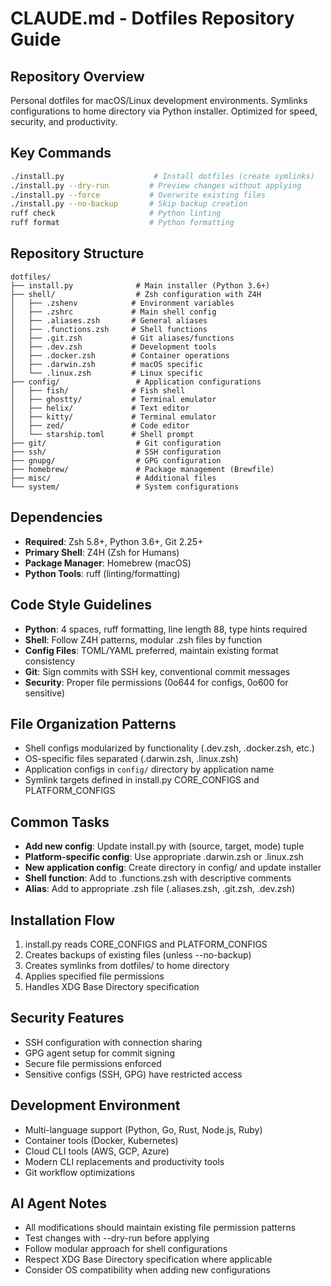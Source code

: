 # CLAUDE.md - Dotfiles Repository Guide

## Repository Overview
Personal dotfiles for macOS/Linux development environments. Symlinks configurations to home directory via Python installer. Optimized for speed, security, and productivity.

## Key Commands
```bash
./install.py                    # Install dotfiles (create symlinks)
./install.py --dry-run         # Preview changes without applying
./install.py --force           # Overwrite existing files
./install.py --no-backup       # Skip backup creation
ruff check                     # Python linting
ruff format                    # Python formatting
```

## Repository Structure
```
dotfiles/
├── install.py              # Main installer (Python 3.6+)
├── shell/                  # Zsh configuration with Z4H
│   ├── .zshenv            # Environment variables
│   ├── .zshrc             # Main shell config
│   ├── .aliases.zsh       # General aliases
│   ├── .functions.zsh     # Shell functions
│   ├── .git.zsh           # Git aliases/functions
│   ├── .dev.zsh           # Development tools
│   ├── .docker.zsh        # Container operations
│   ├── .darwin.zsh        # macOS specific
│   └── .linux.zsh         # Linux specific
├── config/                 # Application configurations
│   ├── fish/              # Fish shell
│   ├── ghostty/           # Terminal emulator
│   ├── helix/             # Text editor
│   ├── kitty/             # Terminal emulator
│   ├── zed/               # Code editor
│   └── starship.toml      # Shell prompt
├── git/                    # Git configuration
├── ssh/                    # SSH configuration
├── gnupg/                  # GPG configuration
├── homebrew/               # Package management (Brewfile)
├── misc/                   # Additional files
└── system/                 # System configurations
```

## Dependencies
- **Required**: Zsh 5.8+, Python 3.6+, Git 2.25+
- **Primary Shell**: Z4H (Zsh for Humans)
- **Package Manager**: Homebrew (macOS)
- **Python Tools**: ruff (linting/formatting)

## Code Style Guidelines
- **Python**: 4 spaces, ruff formatting, line length 88, type hints required
- **Shell**: Follow Z4H patterns, modular .zsh files by function
- **Config Files**: TOML/YAML preferred, maintain existing format consistency
- **Git**: Sign commits with SSH key, conventional commit messages
- **Security**: Proper file permissions (0o644 for configs, 0o600 for sensitive)

## File Organization Patterns
- Shell configs modularized by functionality (.dev.zsh, .docker.zsh, etc.)
- OS-specific files separated (.darwin.zsh, .linux.zsh)
- Application configs in `config/` directory by application name
- Symlink targets defined in install.py CORE_CONFIGS and PLATFORM_CONFIGS

## Common Tasks
- **Add new config**: Update install.py with (source, target, mode) tuple
- **Platform-specific config**: Use appropriate .darwin.zsh or .linux.zsh
- **New application config**: Create directory in config/ and update installer
- **Shell function**: Add to .functions.zsh with descriptive comments
- **Alias**: Add to appropriate .zsh file (.aliases.zsh, .git.zsh, .dev.zsh)

## Installation Flow
1. install.py reads CORE_CONFIGS and PLATFORM_CONFIGS
2. Creates backups of existing files (unless --no-backup)
3. Creates symlinks from dotfiles/ to home directory
4. Applies specified file permissions
5. Handles XDG Base Directory specification

## Security Features
- SSH configuration with connection sharing
- GPG agent setup for commit signing
- Secure file permissions enforced
- Sensitive configs (SSH, GPG) have restricted access

## Development Environment
- Multi-language support (Python, Go, Rust, Node.js, Ruby)
- Container tools (Docker, Kubernetes)
- Cloud CLI tools (AWS, GCP, Azure)
- Modern CLI replacements and productivity tools
- Git workflow optimizations

## AI Agent Notes
- All modifications should maintain existing file permission patterns
- Test changes with --dry-run before applying
- Follow modular approach for shell configurations
- Respect XDG Base Directory specification where applicable
- Consider OS compatibility when adding new configurations
